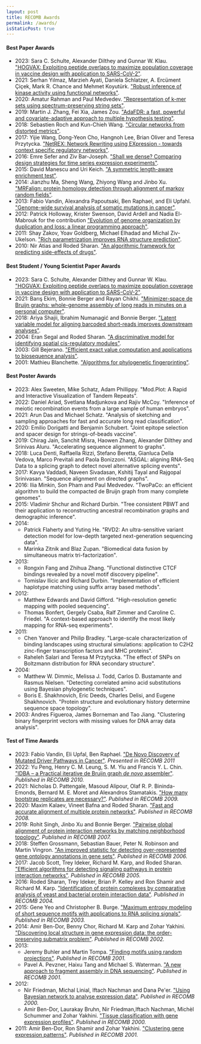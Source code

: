 ```yaml
---
layout: post
title: RECOMB Awards
permalink: /awards/
isStaticPost: true
---
```


 
#### Best Paper Awards

*   2023: Sara C. Schulte, Alexander Dilthey and Gunnar W. Klau. ["HOGVAX: Exploiting peptide overlaps to maximize population coverage in vaccine design with application to SARS-CoV-2"](https://www.biorxiv.org/content/10.1101/2023.01.09.523288v1).
*   2021: Serhan Yılmaz, Marzieh Ayati, Daniela Schlatzer, A. Ercüment Çiçek, Mark R. Chance and Mehmet Koyutürk. ["Robust inference of kinase activity using functional networks"](https://www.nature.com/articles/s41467-021-21211-6).
*   2020: Amatur Rahman and Paul Medvedev. ["Representation of k-mer sets using spectrum-preserving string sets"](https://www.liebertpub.com/doi/10.1089/cmb.2020.043).
*   2019: Martin J. Zhang, Fei Xia, James Zou. ["AdaFDR: a fast, powerful and covariate-adaptive approach to multiple hypothesis testing"](https://www.nature.com/articles/s41467-019-11247-0).
*   2018: Sebastien Roch and Kun-Chieh Wang. ["Circular networks from distorted metrics"](https://link.springer.com/chapter/10.1007/978-3-319-89929-9_11).
*   2017: Yijie Wang, Dong-Yeon Cho, Hangnoh Lee, Brian Oliver and Teresa Przytycka. ["NetREX: Network Rewriting using EXpression - towards context specific regulatory networks"](https://www.nature.com/articles/s41467-018-06382-z).
*   2016: Emre Sefer and Ziv Bar-Joseph. ["Shall we dense? Comparing design strategies for time series expression experiments"](https://www.sciencedirect.com/science/article/pii/S2405471216302125).
*   2015: David Manescu and Uri Keich. ["A symmetric length-aware enrichment test"](https://link.springer.com/chapter/10.1007/978-3-319-16706-0_23).
*   2014: Jianzhu Ma, Sheng Wang, Zhiyong Wang and Jinbo Xu. ["MRFalign: protein homology detection through alignment of markov random fields"](https://journals.plos.org/ploscompbiol/article?id=10.1371/journal.pcbi.1003500).
*   2013: Fabio Vandin, Alexandra Papoutsaki, Ben Raphael, and Eli Upfahl. ["Genome-wide survival analysis of somatic mutations in cancer"](https://link.springer.com/chapter/10.1007/978-3-642-37195-0_26).
*   2012: Patrick Holloway, Krister Swenson, David Ardell and Nadia El-Mabrouk for the contribution ["Evolution of genome organization by duplication and loss: a linear programming approach"](https://link.springer.com/chapter/10.1007/978-3-642-29627-7_10).
*   2011: Shay Zakov, Yoav Goldberg, Michael Elhadad and Michal Ziv-Ukelson. ["Rich parametrization improves RNA structure prediction"](https://www.liebertpub.com/doi/10.1089/cmb.2011.0184).
*   2010: Nir Atias and Roded Sharan. ["An algorithmic framework for predicting side-effects of drugs"](https://link.springer.com/chapter/10.1007/978-3-642-12683-3_1).

#### Best Student / Young Scientist Paper Awards

*   2023: Sara C. Schulte, Alexander Dilthey and Gunnar W. Klau. ["HOGVAX: Exploiting peptide overlaps to maximize population coverage in vaccine design with application to SARS-CoV-2"](https://www.biorxiv.org/content/10.1101/2023.01.09.523288v1).
*   2021: Barış Ekim, Bonnie Berger and Rayan Chikhi. ["Minimizer-space de Bruijn graphs: whole-genome assembly of long reads in minutes on a personal computer"](https://www.sciencedirect.com/science/article/pii/S240547122100332X).
*   2018: Ariya Shajii, Ibrahim Numanagić and Bonnie Berger. ["Latent variable model for aligning barcoded short-reads improves downstream analyses"](https://www.sciencedirect.com/science/article/pii/S2405471218302849).
*   2004: Eran Segal and Roded Sharan. ["A discriminative model for identifying spatial cis-regulatory modules"](https://dl.acm.org/doi/10.1145/974614.974634).
*   2003: Gill Bejerano. ["Efficient exact value computation and applications to biosequence analysis"](https://dl.acm.org/doi/10.1145/640075.640080).
*   2001: Mathieu Blanchette. ["Algorithms for phylogenetic fingerprinting"](https://dl.acm.org/doi/10.1145/369133.369170).

#### Best Poster Awards

*   2023: Alex Sweeten, Mike Schatz, Adam Phillippy. "Mod.Plot: A Rapid and Interactive Visualization of Tandem Repeats".
*   2022: Daniel Ariad, Svetlana Madjunkova and Rajiv McCoy. "Inference of meiotic recombination events from a large sample of human embryos".
*   2021: Arun Das and Michael Schatz. "Analysis of sketching and sampling approaches for fast and accurate long read classification".
*   2020: Emilio Dorigatti and Benjamin Schubert. "Joint epitope selection and spacer design for strings-of-beads vaccine".
*   2019: Chirag Jain, Sanchit Misra, Haowen Zhang, Alexander Dilthey and Srinivas Aluru. "Accelerating sequence alignment to graphs".
*   2018: Luca Denti, Raffaella Rizzi, Stefano Beretta, Gianluca Della Vedova, Marco Previtali and Paola Bonizzoni. "ASGAL: aligning RNA-Seq Data to a splicing graph to detect novel alternative splicing events".
*   2017: Kavya Vaddadi, Naveen Sivadasan, Kshitij Tayal and Rajgopal Srinivasan. "Sequence alignment on directed graphs".
*   2016: Ilia Minkin, Son Pham and Paul Medvedev. "TwoPaCo: an efficient algorithm to build the compacted de Bruijn graph from many complete genomes".
*   2015: Vladimir Shchur and Richard Durbin. "Tree consistent PBWT and their application to reconstructing ancestral recombination graphs and demographic inference".
*   2014:
    *   Patrick Flaherty and Yuting He. "RVD2: An ultra-sensitive variant detection model for low-depth targeted next-generation sequencing data".
    *   Marinka Zitnik and Blaz Zupan. "Biomedical data fusion by simultaneous matrix tri-factorization".
*   2013:
    *   Rongxin Fang and Zhihua Zhang. "Functional distinctive CTCF bindings revealed by a novel motif discovery pipeline".
    *   Tomislav Ilicic and Richard Durbin. "Implementation of efficient haplotype matching using suffix array based methods".
*   2012:
    *   Matthew Edwards and David Gifford. "High-resolution genetic mapping with pooled sequencing".
    *   Thomas Bonfert, Gergely Csaba, Ralf Zimmer and Caroline C. Friedel. "A context-based approach to identify the most likely mapping for RNA-seq experiments".
*   2011:
    *   Chen Yanover and Philip Bradley. "Large-scale characterization of binding landscapes using structural simulations: application to C2H2 zinc-finger transcription factors and MHC proteins".
    *   Raheleh Salari and Teresa M Przytycka. "The effect of SNPs on Boltzmann distribution for RNA secondary structure".
*   2004: 
    *   Matthew W. Dimmic, Melissa J. Todd, Carlos D. Bustamante and Rasmus Nielsen. "Detecting correlated amino acid substitutions using Bayesian phylogenetic techniques".
    *   Boris E. Shakhnovich, Eric Deeds, Charles Delisi, and Eugene Shakhnovich. "Protein structure and evolutionary history determine sequence space topology".
*   2003: Andres Figueroa, James Borneman and Tao Jiang. "Clustering binary fingerprint vectors with missing values for DNA array data analysis".


#### Test of Time Awards

*   2023: Fabio Vandin, Eli Upfal, Ben Raphael. ["De Novo Discovery of Mutated Driver Pathways in Cancer"](https://link.springer.com/chapter/10.1007/978-3-642-20036-6_44). _Presented in RECOMB 2011_
*   2022: Yu Peng, Henry C. M. Leung, S. M. Yiu and Francis Y. L. Chin. ["IDBA – a Practical iterative de Bruijn graph _de novo_ assembler"](https://link.springer.com/chapter/10.1007/978-3-642-12683-3_28). _Published in RECOMB 2010._
*   2021: Nicholas D. Pattengale, Masoud Alipour, Olaf R. P. Bininda-Emonds, Bernard M. E. Moret and Alexandros Stamatakis. ["How many bootstrap replicates are necessary?"](https://link.springer.com/chapter/10.1007/978-3-642-02008-7_13). _Published in RECOMB 2009._
*   2020: Maxim Kalaev, Vineet Bafna and Roded Sharan. ["Fast and accurate alignment of multiple protein networks"](https://link.springer.com/chapter/10.1007/978-3-540-78839-3_21). _Published in RECOMB 2008._
*   2019: Rohit Singh, Jinbo Xu and Bonnie Berger. ["Pairwise global alignment of protein interaction networks by matching neighborhood topology"](https://link.springer.com/chapter/10.1007/978-3-540-71681-5_2). _Published in RECOMB 2007._
*   2018: Steffen Grossmann, Sebastian Bauer, Peter N. Robinson and Martin Vingron. ["An improved statistic for detecting over-represented gene ontology annotations in gene sets"](https://link.springer.com/chapter/10.1007/11732990_9). _Published in RECOMB 2006._
*   2017: Jacob Scott, Trey Ideker, Richard M. Karp, and Roded Sharan. ["Efficient algorithms for detecting signaling pathways in protein interaction networks"](https://link.springer.com/chapter/10.1007/11415770_1). _Published in RECOMB 2005._
*   2016: Roded Sharan, Trey Ideker, Brian P. Kelley and Ron Shamir and Richard M. Karp. ["Identification of protein complexes by comparative analysis of yeast and bacterial protein interaction data"](https://dl.acm.org/doi/10.1145/974614.974652). _Published in RECOMB 2004._
*   2015: Gene Yeo and Christopher B. Burge. ["Maximum entropy modeling of short sequence motifs with applications to RNA splicing signals"](https://dl.acm.org/doi/10.1145/640075.640118). _Published in RECOMB 2003._
*   2014: Amir Ben-Dor, Benny Chor, Richard M. Karp and Zohar Yakhini. ["Discovering local structure in gene expression data: the order-preserving submatrix problem"](https://dl.acm.org/doi/10.1145/565196.565203). _Published in RECOMB 2002._
*   2013:
    *   Jeremy Buhler and Martin Tompa. ["Finding motifs using random projections"](https://dl.acm.org/doi/10.1145/369133.369172). _Published in RECOMB 2001._
    *   Pavel A. Pevzner, Haixu Tang and Michael S. Waterman. ["A new approach to fragment assembly in DNA sequencing"](https://dl.acm.org/doi/10.1145/369133.369230). _Published in RECOMB 2001._
*   2012:
    *   Nir Friedman, Michal Linial, Iftach Nachman and Dana Pe'er. ["Using Bayesian network to analyse expression data"](https://dl.acm.org/doi/10.1145/332306.332355). _Published in RECOMB 2000._
    *   Amir Ben-Dor, Laurakay Bruhn, Nir Friedman,Iftach Nachman, Michèl Schummer and Zohar Yakhini. ["Tissue classification with gene expression profiles"](https://dl.acm.org/doi/10.1145/332306.332328). _Published in RECOMB 2000._
*   2011: Amir Ben-Dor, Ron Shamir and Zohar Yakhini. ["Clustering gene expression patterns"](https://dl.acm.org/doi/10.1145/369133.369167). _Published in RECOMB 2001._

<img class="img-responsive feature-image" src="{{ site.baseurl }}/img/posts/award.png" style="display:none">

